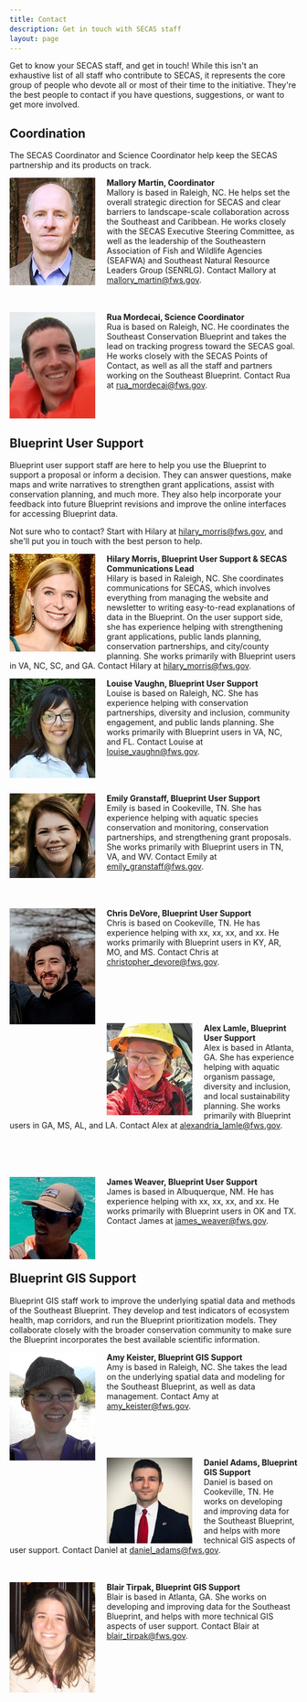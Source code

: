 ```yaml
---
title: Contact
description: Get in touch with SECAS staff
layout: page
---
```

Get to know your SECAS staff, and get in touch! While this isn't an exhaustive list of all staff who contribute to SECAS, it represents the core group of people who devote all or most of their time to the initiative. They're the best people to contact if you have questions, suggestions, or want to get more involved.

## Coordination

The SECAS Coordinator and Science Coordinator help keep the SECAS partnership and its products on track.

<img src="https://raw.githubusercontent.com/USFWS/secas/gh-pages/images/MalloryMartin_150p.jpg" align="left" style="padding-right: 20px">**Mallory Martin, Coordinator**<br>
Mallory is based in Raleigh, NC. He helps set the overall strategic direction for SECAS and clear barriers to landscape-scale collaboration across the Southeast and Caribbean. He works closely with the SECAS Executive Steering Committee, as well as the leadership of the Southeastern Association of Fish and Wildlife Agencies (SEAFWA) and Southeast Natural Resource Leaders Group (SENRLG). Contact Mallory at [mallory_martin@fws.gov](mailto:mallory_martin@fws.gov).<br><br><br>

<img src="https://raw.githubusercontent.com/USFWS/secas/gh-pages/images/RuaMordecai_150p.jpg" align="left" style="padding-right: 20px">**Rua Mordecai, Science Coordinator**<br>
Rua is based on Raleigh, NC. He coordinates the Southeast Conservation Blueprint and takes the lead on tracking progress toward the SECAS goal. He works closely with the SECAS Points of Contact, as well as all the staff and partners working on the Southeast Blueprint. Contact Rua at [rua_mordecai@fws.gov](mailto:rua_mordecai@fws.gov).<br><br><br><br>

## Blueprint User Support

Blueprint user support staff are here to help you use the Blueprint to support a proposal or inform a decision. They can answer questions, make maps and write narratives to strengthen grant applications, assist with conservation planning, and much more. They also help incorporate your feedback into future Blueprint revisions and improve the online interfaces for accessing Blueprint data. 

Not sure who to contact? Start with Hilary at [hilary_morris@fws.gov](mailto:hilary_morris@fws.gov), and she'll put you in touch with the best person to help.

<img src="https://raw.githubusercontent.com/USFWS/secas/gh-pages/images/HilaryMorris_150p.jpg" align="left" style="padding-right: 20px">**Hilary Morris, Blueprint User Support & SECAS Communications Lead**<br>
Hilary is based in Raleigh, NC. She coordinates communications for SECAS, which involves everything from managing the website and newsletter to writing easy-to-read explanations of data in the Blueprint. On the user support side, she has experience helping with strengthening grant applications, public lands planning, conservation partnerships, and city/county planning. She works primarily with Blueprint users in VA, NC, SC, and GA. Contact Hilary at [hilary_morris@fws.gov](mailto:hilary_morris@fws.gov).<br>

<img src="https://raw.githubusercontent.com/USFWS/secas/gh-pages/images/LouiseVaughn_150p.jpg" align="left" style="padding-right: 20px">**Louise Vaughn, Blueprint User Support**<br>
Louise is based on Raleigh, NC. She has experience helping with conservation partnerships, diversity and inclusion, community engagement, and public lands planning. She works primarily with Blueprint users in VA, NC, and FL. Contact Louise at [louise_vaughn@fws.gov](mailto:louise_vaughn@fws.gov).<br><br><br><br>

<img src="https://raw.githubusercontent.com/USFWS/secas/gh-pages/images/emilygranstaff_150p.jpg" align="left" style="padding-right: 20px">**Emily Granstaff, Blueprint User Support**<br>
Emily is based in Cookeville, TN. She has experience helping with aquatic species conservation and monitoring, conservation partnerships, and strengthening grant proposals. She works primarily with Blueprint users in TN, VA, and WV. Contact Emily at [emily_granstaff@fws.gov](mailto:emily_granstaff@fws.gov).<br><br><br><br>

<img src="https://raw.githubusercontent.com/USFWS/secas/gh-pages/images/ChrisDeVore_150p.jpg" align="left" style="padding-right: 20px">**Chris DeVore, Blueprint User Support**<br>
Chris is based on Cookeville, TN. He has experience helping with xx, xx, xx, and xx. He works primarily with Blueprint users in KY, AR, MO, and MS. Contact Chris at [christopher_devore@fws.gov](mailto:christopher_devore@fws.gov).<br><br><br><br><br><br>

<img src="https://raw.githubusercontent.com/USFWS/secas/gh-pages/images/AlexLamle_150p.jpg" align="left" style="padding-right: 20px">**Alex Lamle, Blueprint User Support**<br>
Alex is based in Atlanta, GA. She has experience helping with aquatic organism passage, diversity and inclusion, and local sustainability planning. She works primarily with Blueprint users in GA, MS, AL, and LA. Contact Alex at [alexandria_lamle@fws.gov](mailto:alexandria_lamle@fws.gov).<br><br><br><br><br>

<img src="https://raw.githubusercontent.com/USFWS/secas/gh-pages/images/JamesWeaver_150p.jpg" align="left" style="padding-right: 20px">**James Weaver, Blueprint User Support**<br>
James is based in Albuquerque, NM. He has experience helping with xx, xx, xx, and xx. He works primarily with Blueprint users in OK and TX. Contact James at [james_weaver@fws.gov](mailto:james_weaver@fws.gov).<br><br><br><br>

## Blueprint GIS Support

Blueprint GIS staff work to improve the underlying spatial data and methods of the Southeast Blueprint. They develop and test indicators of ecosystem health, map corridors, and run the Blueprint prioritization models. They collaborate closely with the broader conservation community to make sure the Blueprint incorporates the best available scientific information.

<img src="https://raw.githubusercontent.com/USFWS/secas/gh-pages/images/AmyKeister_150p.jpg" align="left" style="padding-right: 20px">**Amy Keister, Blueprint GIS Support**<br>
Amy is based in Raleigh, NC. She takes the lead on the underlying spatial data and modeling for the Southeast Blueprint, as well as data management. Contact Amy at [amy_keister@fws.gov](mailto:amy_keister@fws.gov).<br><br><br><br><br>

<img src="https://raw.githubusercontent.com/USFWS/secas/gh-pages/images/DanielAdams_150p.jpg" align="left" style="padding-right: 20px">**Daniel Adams, Blueprint GIS Support**<br>
Daniel is based on Cookeville, TN. He works on developing and improving data for the Southeast Blueprint, and helps with more technical GIS aspects of user support. Contact Daniel at [daniel_adams@fws.gov](mailto:daniel_adams@fws.gov).<br><br><br>

<img src="https://raw.githubusercontent.com/USFWS/secas/gh-pages/images/BlairTirpak_150p.jpg" align="left" style="padding-right: 20px">**Blair Tirpak, Blueprint GIS Support**<br>
Blair is based in Atlanta, GA. She works on developing and improving data for the Southeast Blueprint, and helps with more technical GIS aspects of user support. Contact Blair at [blair_tirpak@fws.gov](mailto:blair_tirpak@fws.gov).<br><br>
